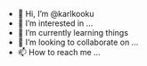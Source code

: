 - 👋 Hi, I’m @karlkooku
- 👀 I’m interested in ...
- 🌱 I’m currently learning things
- 💞️ I’m looking to collaborate on ...
- 📫 How to reach me ...

<!---
karlkooku/karlkooku is a ✨ special ✨ repository because its `README.md` (this file) appears on your GitHub profile.
You can click the Preview link to take a look at your changes.
--->
